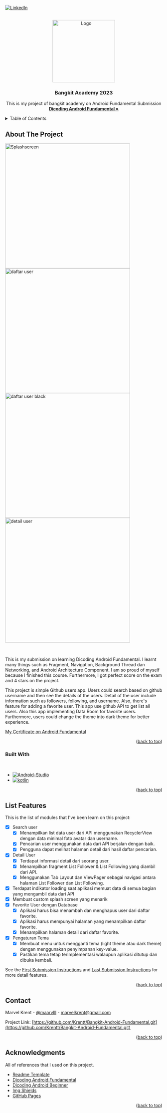 <!-- Improved compatibility of back to top link: See: https://github.com/othneildrew/Best-README-Template/pull/73 -->
<a name="readme-top"></a>
<!--
*** Thanks for checking out the Best-README-Template. If you have a suggestion
*** that would make this better, please fork the repo and create a pull request
*** or simply open an issue with the tag "enhancement".
*** Don't forget to give the project a star!
*** Thanks again! Now go create something AMAZING! :D
-->

[![LinkedIn][linkedin-shield]][linkedin-url]

<!-- PROJECT LOGO -->
<br />
<div align="center">
  <a href="https://github.com/othneildrew/Best-README-Template">
    <img src="https://www.dicoding.com/blog/wp-content/uploads/2020/12/Cover.png" alt="Logo" height="200px">
  </a>

  <h3 align="center">Bangkit Academy 2023</h3>

  <p align="center">
    This is my project of bangkit academy on Android Fundamental Submission
    <br />
    <a href="https://www.dicoding.com/academies/14"><strong>Dicoding Android Fundamental »</strong></a>
    <br />

  </p>
</div>



<!-- TABLE OF CONTENTS -->
<details>
  <summary>Table of Contents</summary>
  <ol>
    <li>
      <a href="#about-the-project">About The Project</a>
      <ul>
        <li><a href="#built-with">Built With</a></li>
      </ul>
    </li>
    <li><a href="#roadmap">List Features</a></li>
    <li><a href="#contact">Contact</a></li>
    <li><a href="#acknowledgments">Acknowledgments</a></li>
  </ol>
</details>



<!-- ABOUT THE PROJECT -->
## About The Project

<p float="left">
  <img src="https://drive.google.com/uc?id=1s9j8Cya8fLQF1OKH1u_0hQ9yUMH_w9up" alt="Splashscreen" height="400px">
  <img src="https://drive.google.com/uc?id=1mPoEgQFSzQLkUg91oOqq87u2QyvoReAW" alt="daftar user" height="400px">
  <img src="https://drive.google.com/uc?id=1ITEg8U8hHnqYsAyucev2Pw1uGKv6LNbu" alt="daftar user black" height="400px">
  <img src="https://drive.google.com/uc?id=1ibuV97mUs5bvb_eROtBMlJ5mWN-V3gE1" alt="detail user" height="400px">
</p>


<br>

This is my submission on learning Dicoding Android Fundamental. I learnt many things such as Fragment, Navigation, Background Thread dan Networking, and Android Architecture Component. I am so proud of myself because I finished this course. Furthermore, I got perfect score on the exam and 4 stars on the project.

This project is simple Github users app. Users could search based on github username and then see the details of the users. Detail of the user include information such as followers, following, and username. Also, there's feature for adding a favorite user. This app use github API to get list all users. Also this app implementing Data Room for favorite users. Furthermore, users could change the theme into dark theme for better experience. 

[My Certificate on Android Fundamental](https://www.dicoding.com/certificates/1RXY6N6MMZVM)

<p align="right">(<a href="#readme-top">back to top</a>)</p>



### Built With

<br>

* [![Android-Studio][Android-Studio]][android-url]
* [![kotlin][kotlin]][kotlin-url]

<p align="right">(<a href="#readme-top">back to top</a>)</p>


<!-- ROADMAP -->
## List Features
This is the list of modules that I've been learn on this project: 

- [x] Search user
    - [x] Menampilkan list data user dari API menggunakan RecyclerView dengan data minimal foto avatar dan username.
    - [x] Pencarian user menggunakan data dari API berjalan dengan baik.
    - [x] Pengguna dapat melihat halaman detail dari hasil daftar pencarian.
- [x] Detail User
    - [x] Terdapat informasi detail dari seorang user.
    - [x] Menampilkan fragment List Follower & List Following yang diambil dari API.
    - [x] Menggunakan Tab Layout dan ViewPager sebagai navigasi antara halaman List Follower dan List Following.
- [x] Terdapat indikator loading saat aplikasi memuat data di semua bagian yang mengambil data dari API
- [x] Membuat custom splash screen yang menarik
- [x] Favorite User dengan Database
    - [x] Aplikasi harus bisa menambah dan menghapus user dari daftar favorite.
    - [x] Aplikasi harus mempunyai halaman yang menampilkan daftar favorite.
    - [x] Menampilkan halaman detail dari daftar favorite.
- [x] Pengaturan Tema
    - [x] Membuat menu untuk mengganti tema (light theme atau dark theme) dengan menggunakan penyimpanan key-value.
    - [x] Pastikan tema tetap terimplementasi walaupun aplikasi ditutup dan dibuka kembali.

See the [First Submission Instructions](https://www.dicoding.com/academies/14/tutorials/560/submission-guidance) and [Last Submission Instructions](https://www.dicoding.com/academies/14/tutorials/1099/submission-guidance) for more detail features.

<p align="right">(<a href="#readme-top">back to top</a>)</p>


<!-- CONTACT -->
## Contact

Marvel Krent - [@maarvlll](https://instagram.com/maarvlll) - marvelkrent@gmail.com

Project Link: [https://github.com/Krentt/Bangkit-Android-Fundamental.git](https://github.com/Krentt/Bangkit-Android-Fundamental.git)

<p align="right">(<a href="#readme-top">back to top</a>)</p>



<!-- ACKNOWLEDGMENTS -->
## Acknowledgments

All of references that I used on this project.

* [Readme Template](https://github.com/othneildrew/Best-README-Template)
* [Dicoding Android Fundamental](https://www.dicoding.com/academies/14)
* [Dicoding Android Beginner](https://www.dicoding.com/academies/52)
* [Img Shields](https://shields.io)
* [GitHub Pages](https://pages.github.com)

<p align="right">(<a href="#readme-top">back to top</a>)</p>



<!-- MARKDOWN LINKS & IMAGES -->
[Android-Studio]: https://img.shields.io/badge/Android%20Studio-FFFFF?style=for-the-badge&logo=androidstudio&logoColor=white
[android-url]: https://developer.android.com/studio?gclid=Cj0KCQjw_r6hBhDdARIsAMIDhV86-LeJv3sRyko35XMIClQvtthXhuqiCzBEN9XQ-DjOefw0T0JS1ysaAo9LEALw_wcB&gclsrc=aw.ds
[kotlin]: https://img.shields.io/badge/Kotlin-563D7C?style=for-the-badge&logo=kotlin&logoColor=white
[kotlin-url]: https://kotlinlang.org/
[linkedin-shield]: https://img.shields.io/badge/-LinkedIn-black.svg?style=for-the-badge&logo=linkedin&colorB=555
[linkedin-url]: https://linkedin.com/in/marvelkrent